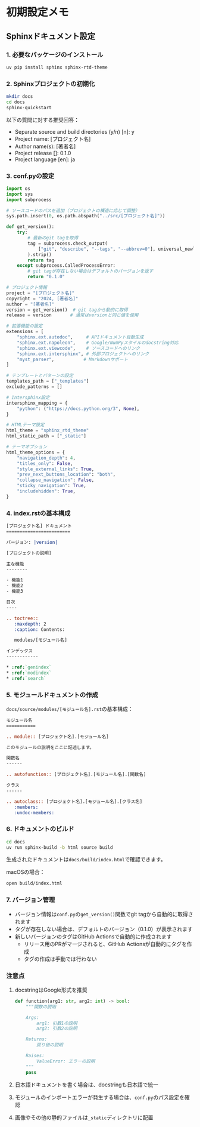 # 初期設定メモ

## Sphinxドキュメント設定

### 1. 必要なパッケージのインストール

```bash
uv pip install sphinx sphinx-rtd-theme
```

### 2. Sphinxプロジェクトの初期化

```bash
mkdir docs
cd docs
sphinx-quickstart
```

以下の質問に対する推奨回答：
- Separate source and build directories (y/n) [n]: y
- Project name: [プロジェクト名]
- Author name(s): [著者名]
- Project release []: 0.1.0
- Project language [en]: ja

### 3. conf.pyの設定

```python
import os
import sys
import subprocess

# ソースコードのパスを追加（プロジェクトの構造に応じて調整）
sys.path.insert(0, os.path.abspath("../src/[プロジェクト名]"))

def get_version():
    try:
        # 最新のgit tagを取得
        tag = subprocess.check_output(
            ["git", "describe", "--tags", "--abbrev=0"], universal_newlines=True
        ).strip()
        return tag
    except subprocess.CalledProcessError:
        # git tagが存在しない場合はデフォルトのバージョンを返す
        return "0.1.0"

# プロジェクト情報
project = "[プロジェクト名]"
copyright = "2024, [著者名]"
author = "[著者名]"
version = get_version()  # git tagから動的に取得
release = version       # 通常はversionと同じ値を使用

# 拡張機能の設定
extensions = [
    "sphinx.ext.autodoc",     # APIドキュメント自動生成
    "sphinx.ext.napoleon",    # Google/NumPyスタイルのdocstring対応
    "sphinx.ext.viewcode",    # ソースコードへのリンク
    "sphinx.ext.intersphinx", # 外部プロジェクトへのリンク
    "myst_parser",           # Markdownサポート
]

# テンプレートとパターンの設定
templates_path = ["_templates"]
exclude_patterns = []

# Intersphinx設定
intersphinx_mapping = {
    "python": ("https://docs.python.org/3", None),
}

# HTMLテーマ設定
html_theme = "sphinx_rtd_theme"
html_static_path = ["_static"]

# テーマオプション
html_theme_options = {
    "navigation_depth": 4,
    "titles_only": False,
    "style_external_links": True,
    "prev_next_buttons_location": "both",
    "collapse_navigation": False,
    "sticky_navigation": True,
    "includehidden": True,
}
```

### 4. index.rstの基本構成

```rst
[プロジェクト名] ドキュメント
========================

バージョン: |version|

[プロジェクトの説明]

主な機能
--------

- 機能1
- 機能2
- 機能3

目次
----

.. toctree::
   :maxdepth: 2
   :caption: Contents:

   modules/[モジュール名]

インデックス
------------

* :ref:`genindex`
* :ref:`modindex`
* :ref:`search`
```

### 5. モジュールドキュメントの作成

`docs/source/modules/[モジュール名].rst`の基本構成：

```rst
モジュール名
===========

.. module:: [プロジェクト名].[モジュール名]

このモジュールの説明をここに記述します。

関数名
------

.. autofunction:: [プロジェクト名].[モジュール名].[関数名]

クラス
------

.. autoclass:: [プロジェクト名].[モジュール名].[クラス名]
   :members:
   :undoc-members:
```

### 6. ドキュメントのビルド

```bash
cd docs
uv run sphinx-build -b html source build
```

生成されたドキュメントは`docs/build/index.html`で確認できます。

macOSの場合：
```bash
open build/index.html
```

### 7. バージョン管理

- バージョン情報は`conf.py`の`get_version()`関数でgit tagから自動的に取得されます
- タグが存在しない場合は、デフォルトのバージョン（0.1.0）が表示されます
- 新しいバージョンのタグはGitHub Actionsで自動的に作成されます
  - リリース用のPRがマージされると、GitHub Actionsが自動的にタグを作成
  - タグの作成は手動では行わない

### 注意点

1. docstringはGoogle形式を推奨
   ```python
   def function(arg1: str, arg2: int) -> bool:
       """関数の説明

       Args:
           arg1: 引数1の説明
           arg2: 引数2の説明

       Returns:
           戻り値の説明

       Raises:
           ValueError: エラーの説明
       """
       pass
   ```

2. 日本語ドキュメントを書く場合は、docstringも日本語で統一

3. モジュールのインポートエラーが発生する場合は、`conf.py`のパス設定を確認

4. 画像やその他の静的ファイルは`_static`ディレクトリに配置 